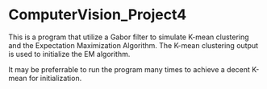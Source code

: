 # ComputerVision_Project4

This is a program that utilize a Gabor filter to simulate K-mean clustering and the Expectation Maximization Algorithm.
The K-mean clustering output is used to initialize the EM algorithm.

It may be preferrable to run the program many times to achieve a decent K-mean for initialization.